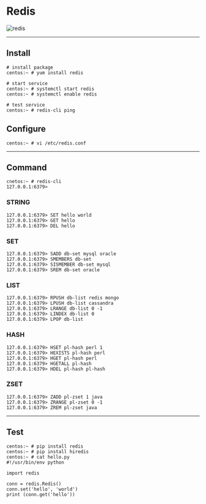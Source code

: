 # Redis

![redis](https://redis.io/images/redis-white.png)


---

## Install

```
# install package
centos:~ # yum install redis

# start service
centos:~ # systemctl start redis
centos:~ # systemctl enable redis

# test service
centos:~ # redis-cli ping
```

## Configure

```
centos:~ # vi /etc/redis.conf
```


---

## Command

```
cnetos:~ # redis-cli
127.0.0.1:6379>
```

### STRING

```
127.0.0.1:6379> SET hello world
127.0.0.1:6379> GET hello
127.0.0.1:6379> DEL hello
```


### SET

```
127.0.0.1:6379> SADD db-set mysql oracle
127.0.0.1:6379> SMEMBERS db-set
127.0.0.1:6379> SISMEMBER db-set mysql
127.0.0.1:6379> SREM db-set oracle
```


### LIST

```
127.0.0.1:6379> RPUSH db-list redis mongo 
127.0.0.1:6379> LPUSH db-list cassandra
127.0.0.1:6379> LRANGE db-list 0 -1
127.0.0.1:6379> LINDEX db-list 0
127.0.0.1:6379> LPOP db-list
```


### HASH

```
127.0.0.1:6379> HSET pl-hash perl 1
127.0.0.1:6379> HEXISTS pl-hash perl
127.0.0.1:6379> HGET pl-hash perl 
127.0.0.1:6379> HGETALL pl-hash 
127.0.0.1:6379> HDEL pl-hash pl-hash
```


### ZSET

```
127.0.0.1:6379> ZADD pl-zset 1 java 
127.0.0.1:6379> ZRANGE pl-zset 0 -1
127.0.0.1:6379> ZREM pl-zset java
```

---


## Test

```
centos:~ # pip install redis
centos:~ # pip install hiredis
centos:~ # cat hello.py
#!/usr/bin/env python

import redis

conn = redis.Redis()
conn.set('hello', 'world')
print (conn.get('hello'))

```
